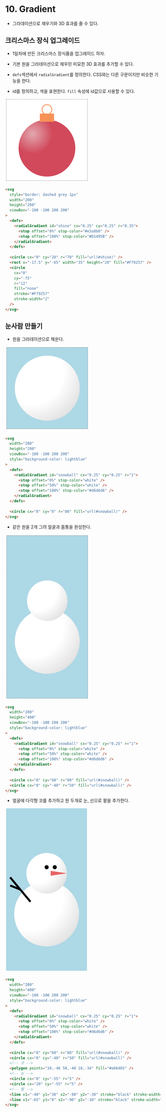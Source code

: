 # 10. Gradient

- 그라데이션으로 채우기와 3D 효과를 줄 수 있다.

## 크리스마스 장식 업그레이드

- 1일차에 만든 크리스마스 장식품을 업그레이드 하자.

- 기본 원을 그라데이션으로 채우민 미묘한 3D 효과를 추가할 수 있다.

- `defs`섹션에서 `radialGradient`를 정의한다. CSS와는 다른 구문이지만 비슷한 기능을 한다.

- id를 정의하고, 색을 표현한다. `fill` 속성에 id값으로 사용할 수 있다.

![그라데이션추가](images/ex10-1.png)

```html
<svg
  style="border: dashed grey 1px"
  width="200"
  height="200"
  viewBox="-100 -100 200 200"
>
  <defs>
    <radialGradient id="shine" cx="0.25" cy="0.25" r="0.35">
      <stop offset="0%" stop-color="#e3a8b0" />
      <stop offset="100%" stop-color="#D1495B" />
    </radialGradient>
  </defs>

  <circle cx="0" cy="20" r="70" fill="url(#shine)" />
  <rect x="-17.5" y="-65" width="35" height="20" fill="#F79257" />
  <circle
    cx="0"
    cy="-75"
    r="12"
    fill="none"
    stroke="#F79257"
    stroke-width="2"
  />
</svg>
```

## 눈사람 만들기

- 원을 그라데이션으로 채운다.

![눈사람1](images/ex10-2.png)

```html
<svg
  width="200"
  height="200"
  viewBox="-100 -100 200 200"
  style="background-color: lightblue"
>
  <defs>
    <radialGradient id="snowball" cx="0.25" cy="0.25" r="1">
      <stop offset="0%" stop-color="white" />
      <stop offset="50%" stop-color="white" />
      <stop offset="100%" stop-color="#d6d6d6" />
    </radialGradient>
  </defs>

  <circle cx="0" cy="0" r="80" fill="url(#snowball)" />
</svg>
```

- 같은 원을 2개 그려 얼굴과 몸통을 완성한다.

![눈사람2](images/ex10-3.png)

```html
<svg
  width="200"
  height="400"
  viewBox="-100 -100 200 200"
  style="background-color: lightblue"
>
  <defs>
    <radialGradient id="snowball" cx="0.25" cy="0.25" r="1">
      <stop offset="0%" stop-color="white" />
      <stop offset="50%" stop-color="white" />
      <stop offset="100%" stop-color="#d6d6d6" />
    </radialGradient>
  </defs>

  <circle cx="0" cy="60" r="80" fill="url(#snowball)" />
  <circle cx="0" cy="-40" r="50" fill="url(#snowball)" />
</svg>
```

- 얼굴에 다각형 코를 추가하고 원 두개로 눈, 선으로 팔을 추가한다.

![눈사람](images/ex10-4.png)

```html
<svg
  width="200"
  height="400"
  viewBox="-100 -100 200 200"
  style="background-color: lightblue"
>
  <defs>
    <radialGradient id="snowball" cx="0.25" cy="0.25" r="1">
      <stop offset="0%" stop-color="white" />
      <stop offset="50%" stop-color="white" />
      <stop offset="100%" stop-color="#d6d6d6" />
    </radialGradient>
  </defs>

  <circle cx="0" cy="60" r="80" fill="url(#snowball)" />
  <circle cx="0" cy="-40" r="50" fill="url(#snowball)" />
  <!-- 코 -->
  <polygon points="10,-46 50,-40 10,-34" fill="#e66465" />
  <!-- 눈 -->
  <circle cx="0" cy="-55" r="5" />
  <circle cx="20" cy="-55" r="5" />
  <!-- 팔 -->
  <line x1="-40" y1="30" x2="-90" y2="-30" stroke="black" stroke-width="5" />
  <line x1="-65" y1="0" x2="-90" y2="-10" stroke="black" stroke-width="5" />
</svg>
```
